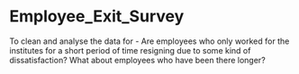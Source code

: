 # Employee_Exit_Survey
To clean and analyse the data for - Are employees who only worked for the institutes for a short period of time resigning due to some kind of dissatisfaction? What about employees who have been there longer?
